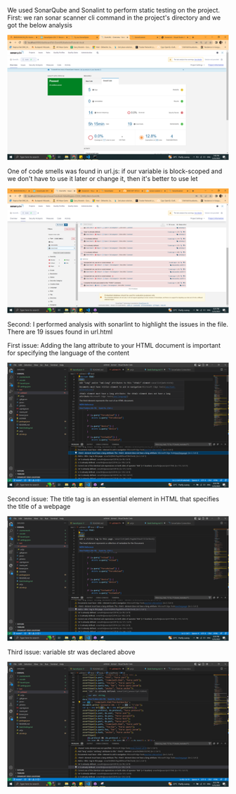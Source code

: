 We used SonarQube and Sonalint to perform static testing on the project.
First: we ran sonar scanner cli command in the project's directory and we got the below analysis

![SonarQube Analysis](StaticAnalysisScreenshots/SonarQubeAnalysis.png)


One of code smells was found in url.js: if our variable is block-scoped and we don't have to use it later or change it, then it's better to use let

![SonarQube Code Smell](StaticAnalysisScreenshots/SonarQubeCodeSmells2.png) 

Second: I performed analysis with sonarlint to highlight the issues in the file. There are 19 issues found in url.html 

First issue: Adding the lang attribute to your HTML document is important for specifying the language of the content

![Issue 1](StaticAnalysisScreenshots/Issue1.png) 

Second issue: The title tag is an essential element in HTML that specifies the title of a webpage

![Issue 2](StaticAnalysisScreenshots/Issue2.png) 

Third issue: variable str was declared above

![Issue 3](StaticAnalysisScreenshots/Issue3.png) 